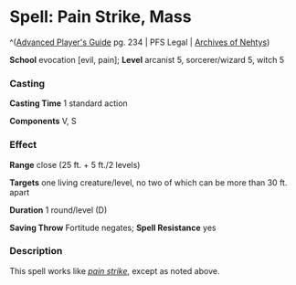 # Spell: Pain Strike, Mass

^([Advanced Player's Guide][ss-mass-pain-strike] pg. 234 | PFS Legal | [Archives of Nehtys][sn-mass-pain-strike])

**School** evocation [evil, pain]; **Level** arcanist 5, sorcerer/wizard 5, witch 5

### Casting

**Casting Time** 1 standard action

**Components** V, S

### Effect

**Range** close (25 ft. + 5 ft./2 levels)

**Targets** one living creature/level, no two of which can be more than 30 ft. apart

**Duration** 1 round/level (D)

**Saving Throw** Fortitude negates; **Spell Resistance** yes

### Description

This spell works like _[pain strike]_, except as noted above.

[ss-mass-pain-strike]: http://paizo.com/pathfinderRPG/v57
[sn-mass-pain-strike]: http://www.archivesofnethys.com/SpellDisplay.aspx?ItemName=Pain%20Strike%2C%20Mass
[pain strike]: http://www.archivesofnethys.com/SpellDisplay.aspx?ItemName=pain%20strike